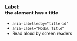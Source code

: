 ### Label: <br/>the element has a title

* `aria-labelledby="title-id"`
* `aria-label="Modal Title"`
* Read aloud by screen readers
